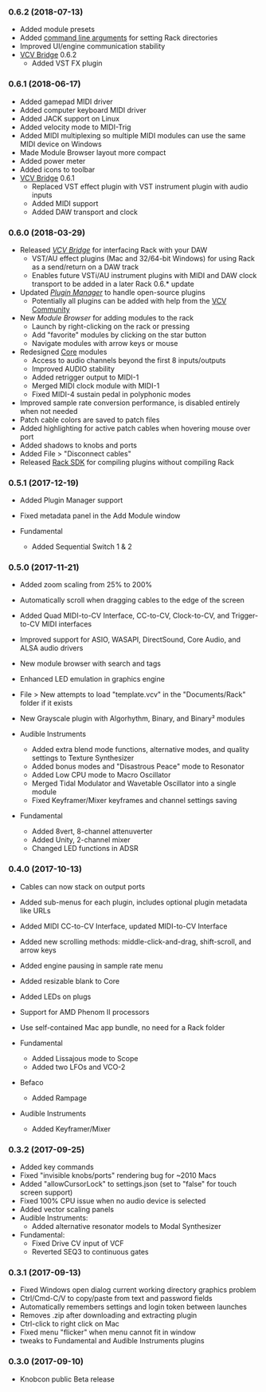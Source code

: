 
### 0.6.2 (2018-07-13)

- Added module presets
- Added [command line arguments](https://vcvrack.com/manual/Installing.html#command-line-usage) for setting Rack directories
- Improved UI/engine communication stability
- [VCV Bridge](https://vcvrack.com/manual/Bridge.html) 0.6.2
	- Added VST FX plugin

### 0.6.1 (2018-06-17)

- Added gamepad MIDI driver
- Added computer keyboard MIDI driver
- Added JACK support on Linux
- Added velocity mode to MIDI-Trig
- Added MIDI multiplexing so multiple MIDI modules can use the same MIDI device on Windows
- Made Module Browser layout more compact
- Added power meter
- Added icons to toolbar
- [VCV Bridge](https://vcvrack.com/manual/Bridge.html) 0.6.1
	- Replaced VST effect plugin with VST instrument plugin with audio inputs
	- Added MIDI support
	- Added DAW transport and clock

### 0.6.0 (2018-03-29)

- Released [*VCV Bridge*](https://vcvrack.com/manual/Bridge.html) for interfacing Rack with your DAW
	- VST/AU effect plugins (Mac and 32/64-bit Windows) for using Rack as a send/return on a DAW track
	- Enables future VSTi/AU instrument plugins with MIDI and DAW clock transport to be added in a later Rack 0.6.* update
- Updated [*Plugin Manager*](https://vcvrack.com/plugins.html) to handle open-source plugins
	- Potentially all plugins can be added with help from the [VCV Community](https://github.com/VCVRack/community/issues/248)
- New *Module Browser* for adding modules to the rack
	- Launch by right-clicking on the rack or pressing <enter>
	- Add "favorite" modules by clicking on the star button
	- Navigate modules with arrow keys or mouse
- Redesigned [Core](https://vcvrack.com/manual/Core.html) modules
	- Access to audio channels beyond the first 8 inputs/outputs
	- Improved AUDIO stability
	- Added retrigger output to MIDI-1
	- Merged MIDI clock module with MIDI-1
	- Fixed MIDI-4 sustain pedal in polyphonic modes
- Improved sample rate conversion performance, is disabled entirely when not needed
- Patch cable colors are saved to patch files
- Added highlighting for active patch cables when hovering mouse over port
- Added shadows to knobs and ports
- Added File > "Disconnect cables"
- Released [Rack SDK](https://github.com/VCVRack/Rack/issues/258#issuecomment-376293898) for compiling plugins without compiling Rack


### 0.5.1 (2017-12-19)

- Added Plugin Manager support
- Fixed metadata panel in the Add Module window

- Fundamental
	- Added Sequential Switch 1 & 2


### 0.5.0 (2017-11-21)

- Added zoom scaling from 25% to 200%
- Automatically scroll when dragging cables to the edge of the screen
- Added Quad MIDI-to-CV Interface, CC-to-CV, Clock-to-CV, and Trigger-to-CV MIDI interfaces
- Improved support for ASIO, WASAPI, DirectSound, Core Audio, and ALSA audio drivers
- New module browser with search and tags
- Enhanced LED emulation in graphics engine
- File > New attempts to load "template.vcv" in the "Documents/Rack" folder if it exists

- New Grayscale plugin with Algorhythm, Binary, and Binary² modules

- Audible Instruments
	- Added extra blend mode functions, alternative modes, and quality settings to Texture Synthesizer
	- Added bonus modes and "Disastrous Peace" mode to Resonator
	- Added Low CPU mode to Macro Oscillator
	- Merged Tidal Modulator and Wavetable Oscillator into a single module
	- Fixed Keyframer/Mixer keyframes and channel settings saving

- Fundamental
	- Added 8vert, 8-channel attenuverter
	- Added Unity, 2-channel mixer
	- Changed LED functions in ADSR


### 0.4.0 (2017-10-13)

- Cables can now stack on output ports
- Added sub-menus for each plugin, includes optional plugin metadata like URLs
- Added MIDI CC-to-CV Interface, updated MIDI-to-CV Interface
- Added new scrolling methods: middle-click-and-drag, shift-scroll, and arrow keys
- Added engine pausing in sample rate menu
- Added resizable blank to Core
- Added LEDs on plugs
- Support for AMD Phenom II processors
- Use self-contained Mac app bundle, no need for a Rack folder

- Fundamental
	- Added Lissajous mode to Scope
	- Added two LFOs and VCO-2

- Befaco
	- Added Rampage

- Audible Instruments
	- Added Keyframer/Mixer


### 0.3.2 (2017-09-25)

- Added key commands
- Fixed "invisible knobs/ports" rendering bug for ~2010 Macs
- Added "allowCursorLock" to settings.json (set to "false" for touch screen support)
- Fixed 100% CPU issue when no audio device is selected
- Added vector scaling panels
- Audible Instruments:
	- Added alternative resonator models to Modal Synthesizer
- Fundamental:
	- Fixed Drive CV input of VCF
	- Reverted SEQ3 to continuous gates


### 0.3.1 (2017-09-13)

- Fixed Windows open dialog current working directory graphics problem
- Ctrl/Cmd-C/V to copy/paste from text and password fields
- Automatically remembers settings and login token between launches
- Removes .zip after downloading and extracting plugin
- Ctrl-click to right click on Mac
- Fixed menu "flicker" when menu cannot fit in window
- tweaks to Fundamental and Audible Instruments plugins


### 0.3.0 (2017-09-10)

- Knobcon public Beta release

